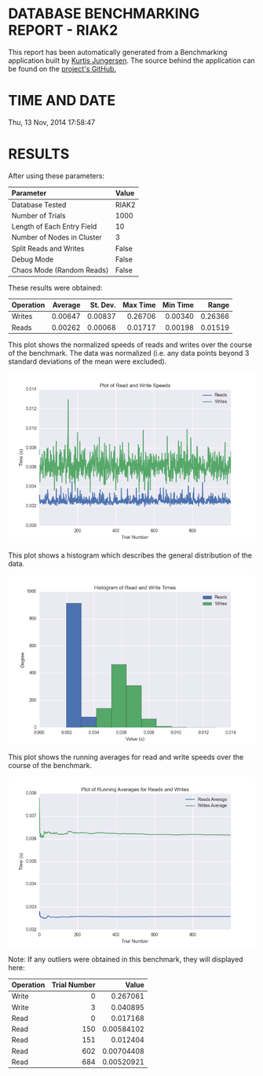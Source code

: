 DATABASE BENCHMARKING REPORT - RIAK2
=========================================

This report has been automatically generated from a Benchmarking application
built by [Kurtis Jungersen](http://kmjungersen.com).  The source behind the application can be found on the [project's GitHub.](https://github.com/kmjungersen/DB-Benchmarking)

TIME AND DATE
=============

Thu, 13 Nov, 2014 17:58:47


RESULTS
=======

After using these parameters:

| Parameter                  | Value   |
|:---------------------------|:--------|
| Database Tested            | RIAK2   |
| Number of Trials           | 1000    |
| Length of Each Entry Field | 10      |
| Number of Nodes in Cluster | 3       |
| Split Reads and Writes     | False   |
| Debug Mode                 | False   |
| Chaos Mode (Random Reads)  | False   |

These results were obtained:

| Operation   |   Average |   St. Dev. |   Max Time |   Min Time |   Range |
|:------------|----------:|-----------:|-----------:|-----------:|--------:|
| Writes      |   0.00647 |    0.00837 |    0.26706 |    0.00340 | 0.26366 |
| Reads       |   0.00262 |    0.00068 |    0.01717 |    0.00198 | 0.01519 |

This plot shows the normalized speeds of reads and writes over the course of the benchmark.  The data was normalized (i.e. any data points beyond 3 standard deviations of the mean were excluded).

![Alt text](images/RIAK2-Nov13-2014-17:58:47-rw.png "rw")

This plot shows a histogram which describes the general distribution of the data.

![Alt text](images/RIAK2-Nov13-2014-17:58:47-stats.png "stats")

This plot shows the running averages for read and write speeds over the course of the benchmark.

![Alt text](images/RIAK2-Nov13-2014-17:58:47-running_averages.png "running_averages")

Note: If any outliers were obtained in this benchmark, they will displayed here:

| Operation   |   Trial Number |      Value |
|:------------|---------------:|-----------:|
| Write       |              0 | 0.267061   |
| Write       |              3 | 0.040895   |
| Read        |              0 | 0.017168   |
| Read        |            150 | 0.00584102 |
| Read        |            151 | 0.012404   |
| Read        |            602 | 0.00704408 |
| Read        |            684 | 0.00520921 |